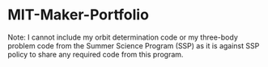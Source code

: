 # MIT-Maker-Portfolio
Note: I cannot include my orbit determination code or my three-body problem code from the Summer Science Program (SSP) as it is against SSP policy to share any required code from this program.
